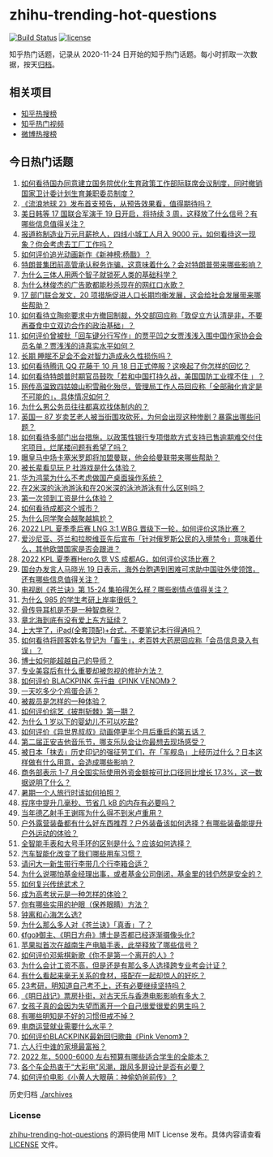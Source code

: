 # zhihu-trending-hot-questions

[![Build Status](https://github.com/justjavac/zhihu-trending-hot-questions/workflows/ci/badge.svg?branch=master)](https://github.com/justjavac/zhihu-trending-hot-questions/actions)
[![license](https://img.shields.io/github/license/justjavac/zhihu-trending-hot-questions)](https://github.com/justjavac/zhihu-trending-hot-questions/blob/master/LICENSE)

知乎热门话题，记录从 2020-11-24 日开始的知乎热门话题。每小时抓取一次数据，按天[归档](./archives)。

## 相关项目

- [知乎热搜榜](https://github.com/justjavac/zhihu-trending-top-search)
- [知乎热门视频](https://github.com/justjavac/zhihu-trending-hot-video)
- [微博热搜榜](https://github.com/justjavac/weibo-trending-hot-search)

## 今日热门话题

<!-- BEGIN -->
<!-- 最后更新时间 Sat Aug 20 2022 02:07:41 GMT+0800 (China Standard Time) -->

1. [如何看待国办同意建立国务院优化生育政策工作部际联席会议制度，同时撤销国家卫计委计划生育兼职委员制度？](https://www.zhihu.com/question/549098329)
1. [《流浪地球 2》发布首支预告，从预告效果看，值得期待吗？](https://www.zhihu.com/question/549127150)
1. [美日韩等 17 国联合军演于 19 日开启，将持续 3 周，这释放了什么信号？有哪些信息值得关注？](https://www.zhihu.com/question/549125830)
1. [报道称制造业万元月薪抢人，四线小城工人月入 9000 元，如何看待这一现象？你会考虑去工厂工作吗？](https://www.zhihu.com/question/549098446)
1. [如何评价追光动画新作《新神榜:杨戬》？](https://www.zhihu.com/question/525103749)
1. [特朗普集团前高管承认税务诈骗，这意味着什么？会对特朗普带来哪些影响？](https://www.zhihu.com/question/549070505)
1. [为什么三体人用两个智子就锁死人类的基础科学？](https://www.zhihu.com/question/548907648)
1. [为什么林俊杰的广告歌都能秒杀现在的网红口水歌？](https://www.zhihu.com/question/548963436)
1. [17 部门联合发文，20 项措施促进人口长期均衡发展，这会给社会发展带来哪些帮助？](https://www.zhihu.com/question/548964257)
1. [如何看待立陶宛要求中方撤回制裁，外交部回应称「敦促立方认清是非，不要再蚕食中立双边合作的政治基础」？](https://www.zhihu.com/question/549130026)
1. [如何评价曾被批「回车键分行写作」的贾平凹之女贾浅浅入围中国作家协会会员名单？贾浅浅的诗真实水平如何？](https://www.zhihu.com/question/548935730)
1. [长期 睡眠不足会不会对智力造成永久性损伤吗？](https://www.zhihu.com/question/419444022)
1. [如何看待腾讯 QQ 花藤于 10 月 18 日正式停服？这唤起了你怎样的回忆？](https://www.zhihu.com/question/549093603)
1. [如何看待特朗普时期官员鼓吹「若和中国打持久战，美国国防工业撑不住 」？](https://www.zhihu.com/question/549131450)
1. [网传高温致四姑娘山积雪融化殆尽，管理局工作人员回应称「全部融化肯定是不可能的」，具体情况如何？](https://www.zhihu.com/question/548952253)
1. [为什么男公务员往往都喜欢找体制内的？](https://www.zhihu.com/question/548818644)
1. [英国一 87 岁卖艺老人被当街围攻砍死，为何会出现这种惨剧？暴露出哪些问题？](https://www.zhihu.com/question/549035123)
1. [如何看待多部门出台措施，以政策性银行专项借款方式支持已售逾期难交付住宅项目，烂尾楼问题有希望了吗？](https://www.zhihu.com/question/549138109)
1. [曝皇马中场卡塞米罗即将加盟曼联，他会给曼联带来哪些帮助？](https://www.zhihu.com/question/549064893)
1. [被长辈看见玩 P 社游戏是什么体验？](https://www.zhihu.com/question/265372935)
1. [华为鸿蒙为什么不考虑做国产桌面操作系统？](https://www.zhihu.com/question/540983736)
1. [在2米深的泳池游泳和在20米深的泳池游泳有什么区别吗？](https://www.zhihu.com/question/393242825)
1. [第一次领到工资是什么体验？](https://www.zhihu.com/question/40755586)
1. [如何看待成都这个城市？](https://www.zhihu.com/question/343410185)
1. [为什么同学聚会越聚越尴尬？](https://www.zhihu.com/question/20036820)
1. [2022 LPL 夏季季后赛 LNG 3:1 WBG 晋级下一轮，如何评价这场比赛？](https://www.zhihu.com/question/549144623)
1. [爱沙尼亚、芬兰和拉脱维亚先后宣布「针对俄罗斯公民的入境禁令」意味着什么，其他欧盟国家是否会跟进？](https://www.zhihu.com/question/549045719)
1. [2022 KPL 夏季赛Hero久竞 VS 成都AG，如何评价这场比赛？](https://www.zhihu.com/question/549147107)
1. [国台办发言人马晓光 19 日表示，海外台胞遇到困难可求助中国驻外使领馆，还有哪些信息值得关注？](https://www.zhihu.com/question/549080347)
1. [电视剧《苍兰诀》第 15-24 集拍得怎么样？哪些剧情点值得关注？](https://www.zhihu.com/question/548139555)
1. [为什么 985 的学生考研上岸率很低？](https://www.zhihu.com/question/354307631)
1. [骨传导耳机是不是一种智商税？](https://www.zhihu.com/question/524011296)
1. [章北海到底有没有爱上东方延续？](https://www.zhihu.com/question/265981486)
1. [上大学了，iPad(全套顶配)+台式，不要笔记本行得通吗？](https://www.zhihu.com/question/541570255)
1. [如何看待将顾客姓名登记为「畜生」，老百姓大药房回应称「会员信息录入有误」？](https://www.zhihu.com/question/548919828)
1. [博士如何能超越自己的导师？](https://www.zhihu.com/question/548467379)
1. [专业美容后有什么重要却被忽视的修护方法？](https://www.zhihu.com/question/549084862)
1. [如何评价 BLACKPINK 先行曲《PINK VENOM》？](https://www.zhihu.com/question/549073914)
1. [一天吃多少个鸡蛋合适？](https://www.zhihu.com/question/519783992)
1. [被裁员是怎样的一种体验？](https://www.zhihu.com/question/27843346)
1. [如何评价综艺《披荆斩棘》第一期？](https://www.zhihu.com/question/549071370)
1. [为什么 1 岁以下的婴幼儿不可以吃盐?](https://www.zhihu.com/question/544503279)
1. [如何评价《异世界叔叔》动画停更半个月后重启的第五话？](https://www.zhihu.com/question/548931881)
1. [第二届正安吉他音乐节，哪支乐队会让你最想去现场感受？](https://www.zhihu.com/question/548806104)
1. [被日本「抹去」历史印记的强征劳工们，在「军舰岛」上经历过什么？日本这样做有什么用意，会造成哪些影响？](https://www.zhihu.com/question/548958542)
1. [商务部表示 1-7 月全国实际使用外资金额按可比口径同比增长 17.3%，这一数据说明了什么？](https://www.zhihu.com/question/548947546)
1. [暑期一个人旅行时该如何拍照？](https://www.zhihu.com/question/546357720)
1. [程序中提升几毫秒、节省几 kB 的内存有必要吗？](https://www.zhihu.com/question/53606129)
1. [当年德乙射手王谢晖为什么得不到米卢重用？](https://www.zhihu.com/question/396899216)
1. [户外露营装备都有什么好东西推荐？户外装备该如何选择？有哪些装备能提升户外运动的体验？](https://www.zhihu.com/question/25584312)
1. [全智能手表和大号手环的区别是什么？应该如何选择？](https://www.zhihu.com/question/549039167)
1. [汽车智能化改变了我们哪些用车习惯？](https://www.zhihu.com/question/548853262)
1. [请问大一新生带行李带几个行李箱合适？](https://www.zhihu.com/question/545025688)
1. [为什么说哪怕基金经理出事，或者基金公司倒闭，基金里的钱仍然是安全的？](https://www.zhihu.com/question/548973357)
1. [如何复兴传统武术？](https://www.zhihu.com/question/548795748)
1. [成为高考状元是一种怎样的体验？](https://www.zhihu.com/question/31620542)
1. [你有哪些实用的护眼（保养眼睛）方法？](https://www.zhihu.com/question/27960774)
1. [钟离和心海怎么选?](https://www.zhihu.com/question/547618874)
1. [为什么那么多人对《苍兰诀》「真香」了？](https://www.zhihu.com/question/548821811)
1. [《fgo》御主、《明日方舟》博士是否都已经逐渐摄像头化?](https://www.zhihu.com/question/548909030)
1. [苹果拟首次在越南生产电脑手表，此举释放了哪些信号？](https://www.zhihu.com/question/548773134)
1. [如何评价邓紫棋新歌《你不是第一个离开的人》?](https://www.zhihu.com/question/549019397)
1. [为什么会计工资不高，但是还是有那么多人选择跨专业考会计证？](https://www.zhihu.com/question/535887418)
1. [有什么看起来毫无关系的食材，搭配在一起却惊人的好吃？](https://www.zhihu.com/question/542322458)
1. [23考研，明知道自己考不上，还有必要继续坚持吗？](https://www.zhihu.com/question/548529346)
1. [《明日战记》票房扑街，对古天乐与香港电影影响有多大？](https://www.zhihu.com/question/548484398)
1. [女孩子真的会因为失望而离开一个自己很爱很爱的男生吗？](https://www.zhihu.com/question/356060888)
1. [有哪些明知是不好的习惯但戒不掉？](https://www.zhihu.com/question/274489684)
1. [电商运营就业需要什么水平？](https://www.zhihu.com/question/457939217)
1. [如何评价BLACKPINK最新回归歌曲《Pink Venom》？](https://www.zhihu.com/question/549074781)
1. [六人行中谁的家境最富裕？](https://www.zhihu.com/question/21003954)
1. [2022 年，5000-6000 左右预算有哪些适合学生的全能本？](https://www.zhihu.com/question/545252989)
1. [各个车企热衷于“大彩电”风潮，跟风多屏设计是否有必要？](https://www.zhihu.com/question/548850146)
1. [如何评价电影《小黄人大眼萌：神偷奶爸前传》？](https://www.zhihu.com/question/540922166)

<!-- END -->

历史归档 [./archives](./archives)

### License

[zhihu-trending-hot-questions](https://github.com/justjavac/zhihu-trending-hot-questions)
的源码使用 MIT License 发布。具体内容请查看 [LICENSE](./LICENSE) 文件。
